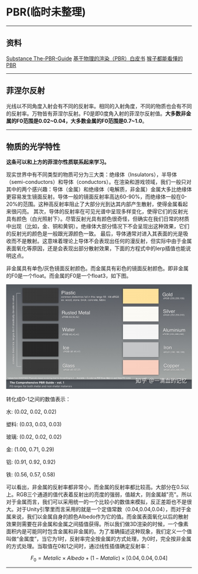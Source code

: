 # PBR(临时未整理)

---

## 资料

[Substance The-PBR-Guide](https://academy.substance3d.com/courses/the-pbr-guide-part-1)
[基于物理的渲染（PBR）白皮书](https://zhuanlan.zhihu.com/p/53086060)
[猴子都能看懂的PBR](https://zhuanlan.zhihu.com/p/33464301)

---

## 菲涅尔反射

光线以不同角度入射会有不同的反射率。相同的入射角度，不同的物质也会有不同的反射率。万物皆有菲涅尔反射。F0是即0度角入射的菲涅尔反射值。**大多数非金属的F0范围是0.02~0.04，大多数金属的F0范围是0.7~1.0**。

---

## 物质的光学特性

**这条可以和上方的菲涅尔性质联系起来学习。**

现实世界中有不同类型的物质可分为三大类：绝缘体（Insulators），半导体（semi-conductors）和导体（conductors）。在渲染和游戏领域，我们一般只对其中的两个感兴趣：导体（金属）和绝缘体（电解质，非金属）金属大多比绝缘体更容易发生镜面反射。导体一般的镜面反射率高达60-90%，而绝缘体一般在0-20%的范围。这种高反射率阻止了大部分光到达其内部产生散射，使得金属看起来很闪亮。 其次，导体的反射率在可见光谱中呈现多样变化，使得它们的反射光具有颜色（白光照射下）。尽管反射光具有颜色很奇怪，但确实在我们日常的材质中出现（比如，金、铜和黄铜）。绝缘体大部分情况下不会呈现出这种效果，它们的反射光的颜色是一般跟光源颜色一致。 最后，导体通常对进入其表面的光是吸收而不是散射。这意味着理论上导体不会表现出任何的漫反射，但实际中由于金属表面氧化等原因，还是会表现出部分散射效果，下面的方程式中的lerp插值也能说明这点。

非金属具有单色/灰色镜面反射颜色。而金属具有彩色的镜面反射颜色。即非金属的F0是一个float。而金属的F0是一个float3，如下图。

![](F0Ranges.jpg)

转化成0-1之间的数值表示：

水: (0.02, 0.02, 0.02)

塑料: (0.03, 0.03, 0.03)

玻璃: (0.02, 0.02, 0.02)

金: (1.00, 0.71, 0.29)

铝: (0.91, 0.92, 0.92)

铁: (0.56, 0.57, 0.58)

可以看出，非金属的反射率都非常小，而金属的反射率都比较高。大部分在0.5以上。RGB三个通道的值代表着反射出的亮度的强弱，值越大，则金属越"亮"。所以对于金属而言，我们可以采用统一的一个比较小的数值来模拟，反正差距也不是很大。对于Unity引擎里而言采用的就是一个定值常数（0.04,0.04,0.04），而对于金属来说，我们以金属自身的颜色Albedo作为它的值。而金属表面氧化以后的散射效果则需要在非金属和金属之间插值获得。所以我们做3D渲染的时候，一个像素面积内是可能同时包含金属和非金属的。为了准确描述这种现象，我们定义一个值叫做“金属度”，当它为1时，反射率完全按金属的方式处理，为0时，完全按非金属的方式处理。当取值在0和1之间时，通过线性插值确定反射率：

$$
F_0 = Metalic\times Albedo+(1-Matalic)\times[0.04, 0.04, 0.04]
$$

---